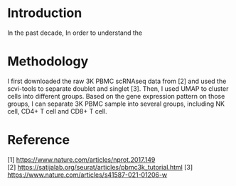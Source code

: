 # Introduction
In the past decade, In order to understand the 

# Methodology
I first downloaded the raw 3K PBMC scRNAseq data from [2] and used the scvi-tools to separate doublet and singlet [3]. Then, I used UMAP to cluster cells into different groups. Based on the gene expression pattern on those groups, I can separate 3K PBMC sample into several groups, including NK cell, CD4+ T cell and CD8+ T cell. 

# Reference
[1] https://www.nature.com/articles/nprot.2017.149  
[2] https://satijalab.org/seurat/articles/pbmc3k_tutorial.html
[3] https://www.nature.com/articles/s41587-021-01206-w
